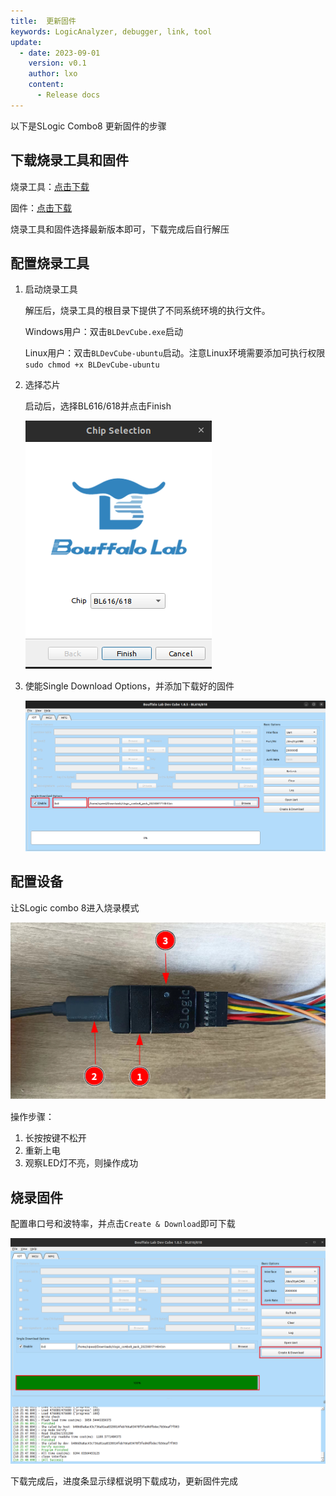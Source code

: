 ```yaml
---
title:  更新固件
keywords: LogicAnalyzer, debugger, link, tool
update:
  - date: 2023-09-01
    version: v0.1
    author: lxo
    content:
      - Release docs
---
```


以下是SLogic Combo8 更新固件的步骤

## 下载烧录工具和固件

烧录工具：[点击下载](https://dl.sipeed.com/shareURL/SLogic/SLogic_combo_8/4_application/Tools)

固件：[点击下载](https://dl.sipeed.com/shareURL/SLogic/SLogic_combo_8/4_application/Firmware)

烧录工具和固件选择最新版本即可，下载完成后自行解压

## 配置烧录工具

1. 启动烧录工具

    解压后，烧录工具的根目录下提供了不同系统环境的执行文件。

    Windows用户：双击`BLDevCube.exe`启动

    Linux用户：双击`BLDevCube-ubuntu`启动。注意Linux环境需要添加可执行权限`sudo chmod +x BLDevCube-ubuntu`

2. 选择芯片

    启动后，选择BL616/618并点击Finish

    ![chip_selection](./assets/download_firmware/chip_selection.png)

3. 使能Single Download Options，并添加下载好的固件

    ![config_download_firmware](./assets/download_firmware/config_download_firmware.png)

## 配置设备

让SLogic combo 8进入烧录模式

![enter_the_burn_mode](./assets/download_firmware/enter_the_burn_mode.png)

操作步骤：

1. 长按按键不松开
2. 重新上电
3. 观察LED灯不亮，则操作成功

## 烧录固件

配置串口号和波特率，并点击`Create & Download`即可下载

![download_firmware](./assets/download_firmware/download_firmware.png)

下载完成后，进度条显示绿框说明下载成功，更新固件完成
